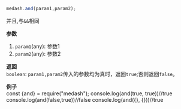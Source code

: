 ```js
medash.and(param1,param2);
```
并且,与`&&`相同

**参数**  
1. `param1`(any): 参数1
2. `param2`(any): 参数2

  
**返回**  
`boolean`: `param1,param2`传入的参数均为真时，返回`true`;否则返回`false`。        
  
**例子**  
<me-embed>const {and} = require("medash");
console.log(and(true, true))//true
console.log(and(false,true))//false
console.log(and({}, {}))//true</me-embed>
